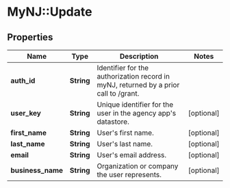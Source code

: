 # MyNJ::Update

## Properties

| Name              | Type       | Description                                                                          | Notes      |
| ----------------- | ---------- | ------------------------------------------------------------------------------------ | ---------- |
| **auth_id**       | **String** | Identifier for the authorization record in myNJ, returned by a prior call to /grant. |
| **user_key**      | **String** | Unique identifier for the user in the agency app&#x27;s datastore.                   | [optional] |
| **first_name**    | **String** | User&#x27;s first name.                                                              | [optional] |
| **last_name**     | **String** | User&#x27;s last name.                                                               | [optional] |
| **email**         | **String** | User&#x27;s email address.                                                           | [optional] |
| **business_name** | **String** | Organization or company the user represents.                                         | [optional] |
